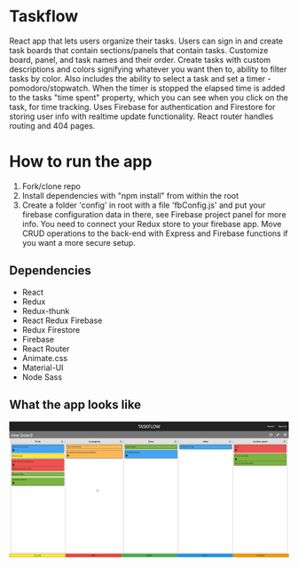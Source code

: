 # Taskflow
React app that lets users organize their tasks. Users can sign in and create task boards that contain sections/panels that contain tasks. Customize board, panel, and task names and their order. Create tasks with custom descriptions and colors signifying whatever you want then to, ability to filter tasks by color. Also includes the ability to select a task and set a timer - pomodoro/stopwatch. When the timer is stopped the elapsed time is added to the tasks "time spent" property, which you can see when you click on the task, for time tracking. Uses Firebase for authentication and Firestore for storing user info with realtime update functionality. React router handles routing and 404 pages.

# How to run the app 
1. Fork/clone repo
2. Install dependencies with "npm install" from within the root
3. Create a folder 'config' in root with a file 'fbConfig.js' and put your firebase configuration data in there, see Firebase project panel for more info. You need to connect your Redux store to your firebase app. Move CRUD operations to the back-end with Express and Firebase functions if you want a more secure setup.

## Dependencies
* React
* Redux
* Redux-thunk
* React Redux Firebase
* Redux Firestore
* Firebase
* React Router
* Animate.css
* Material-UI
* Node Sass

## What the app looks like 
![alt-text](https://github.com/awetmelake/myTaskManagerApp/blob/master/chrome_2019-09-24_15-07-10.png)
